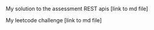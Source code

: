 My solution to the assessment REST apis [link to md file]


My leetcode challenge [link to md file]



